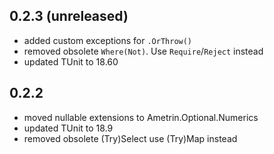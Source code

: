 ## 0.2.3 (unreleased)
- added custom exceptions for `.OrThrow()`
- removed obsolete `Where(Not)`. Use `Require`/`Reject` instead
- updated TUnit to 18.60

## 0.2.2
- moved nullable extensions to Ametrin.Optional.Numerics
- updated TUnit to 18.9
- removed obsolete (Try)Select use (Try)Map instead